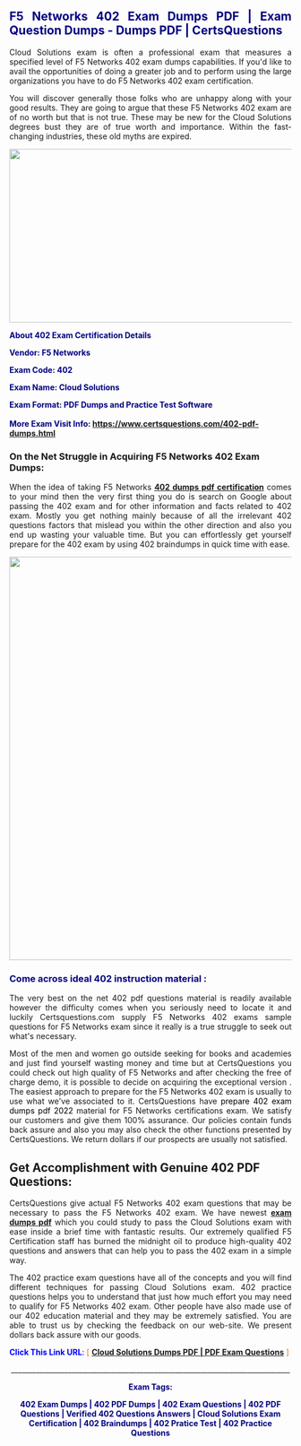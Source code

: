 <h2 style="text-align: justify;"><span style="color: #000080;">F5 Networks 402 Exam Dumps PDF | Exam Question Dumps - Dumps PDF | CertsQuestions</span></h2>
<p style="text-align: justify;">Cloud Solutions exam is often a professional exam that measures a specified level of F5 Networks  402 exam dumps capabilities. If you'd like to avail the opportunities of doing a greater job and to perform using the large organizations you have to do F5 Networks 402 exam certification.</p>
<p style="text-align: justify;">You will discover generally those folks who are unhappy along with your good results. They are going to argue that these F5 Networks  402 exam are of no worth but that is not true. These may be new for the Cloud Solutions degrees bust they are of true worth and importance. Within the fast-changing industries, these old myths are expired.</p>
<p><img style="display: block; margin-left: auto; margin-right: auto;" src="https://i.imgur.com/eaP4ae9.png" width="840" height="310" /></p>
<p><span style="color: #000080;"><strong>About 402 Exam Certification Details</strong></span></p>
<p><span style="color: #000080;"><strong>Vendor: F5 Networks<br /></strong></span></p>
<p><span style="color: #000080;"><strong>Exam Code: 402</strong></span></p>
<p><span style="color: #000080;"><strong>Exam Name: Cloud Solutions</strong></span></p>
<p><span style="color: #000080;"><strong>Exam Format: PDF Dumps and Practice Test Software<br /><br />More Exam Visit Info: <span style="color: #ff6600;"><a href="https://www.certsquestions.com/402-pdf-dumps.html">https://www.certsquestions.com/402-pdf-dumps.html</a></span></strong></span></p>
<h3>On the Net Struggle in Acquiring F5 Networks 402 Exam Dumps:</h3>
<p style="text-align: justify;">When the idea of taking F5 Networks <a href="https://www.certsquestions.com/402-pdf-dumps.html"><strong> 402 dumps pdf certification</strong></a> comes to your mind then the very first thing you do is search on Google about passing the 402 exam and for other information and facts related to 402 exam. Mostly you get nothing mainly because of all the irrelevant 402 questions factors that mislead you within the other direction and also you end up wasting your valuable time. But you can effortlessly get yourself prepare for the 402 exam by using 402 braindumps in quick time with ease.</p>
<p><a href="https://www.certsquestions.com/402-pdf-dumps.html"><img style="display: block; margin-left: auto; margin-right: auto;" src="https://i.imgur.com/pxhoKQ2.png" width="720" /></a></p>
<h3><span style="color: #000080;">Come across ideal  402 instruction material :</span></h3>
<p style="text-align: justify;">The very best on the net 402 pdf questions material is readily available however the difficulty comes when you seriously need to locate it and luckily Certsquestions.com supply F5 Networks 402 exams sample questions for F5 Networks  exam since it really is a true struggle to seek out what's necessary.</p>
<p style="text-align: justify;">Most of the men and women go outside seeking for books and academies and just find yourself wasting money and time but at CertsQuestions you could check out high quality of F5 Networks  and after checking the free of charge demo, it is possible to decide on acquiring the exceptional version . The easiest approach to prepare for the F5 Networks 402 exam is usually to use what we've associated to it. CertsQuestions have <span style="color: #000000;">prepare 402 exam dumps pdf 2022</span> material for F5 Networks certifications exam. We satisfy our customers and give them 100% assurance. Our policies contain funds back assure and also you may also check the other functions presented by CertsQuestions. We return dollars if our prospects are usually not satisfied.</p>
<h2>Get Accomplishment with Genuine 402 PDF Questions:</h2>
<p style="text-align: justify;">CertsQuestions give actual F5 Networks 402 exam questions that may be necessary to pass the F5 Networks  402 exam. We have newest<strong>&nbsp;<a href="https://www.certsquestions.com/">exam dumps pdf</a></strong>&nbsp;which you could study to pass the Cloud Solutions exam with ease inside a brief time with fantastic results. Our extremely qualified F5 Certification staff has burned the midnight oil to produce high-quality 402 questions and answers that can help you to pass the 402 exam in a simple way.</p>
<p style="text-align: justify;">The 402 practice exam questions have all of the concepts and you will find different techniques for passing Cloud Solutions exam. 402 practice questions helps you to understand that just how much effort you may need to qualify for F5 Networks  402 exam. Other people have also made use of our 402 education material and they may be extremely satisfied. You are able to trust us by checking the feedback on our web-site. We present dollars back assure with our goods.</p>
<p style="text-align: justify;"><span style="color: #0000ff;"><strong>Click This Link URL</strong>:</span> <span style="color: #ff6600;">[ <strong><a href="https://www.certsquestions.com/f5-certification-certification.html">Cloud Solutions Dumps PDF | PDF Exam Questions</a></strong> ]</span></p>
<p style="text-align: center;">______________________________________________________________________________</p>
<p style="text-align: center;"><span style="color: #000080;"><strong>Exam Tags:</strong></span></p>
<p style="text-align: center;"><span style="color: #000080;"><strong>402 Exam Dumps | 402 PDF Dumps | 402 Exam Questions | 402 PDF Questions | Verified 402 Questions Answers | Cloud Solutions Exam Certification | 402 Braindumps | 402 Pratice Test | 402 Practice Questions</strong></span></p>
